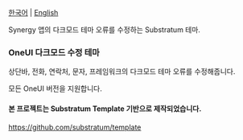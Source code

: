 [한국어](https://github.com/Inotia96/OneUI_Darkmode_Theme_Fix) | [English](https://github.com/Inotia96/OneUI_Darkmode_Theme_Fix/blob/main/README_en-US.md)

Synergy 앱의 다크모드 테마 오류를 수정하는 Substratum 테마.


### OneUI 다크모드 수정 테마

상단바, 전화, 연락처, 문자, 프레임워크의 다크모드 테마 오류를 수정해줍니다.

모든 OneUI 버전을 지원합니다.



#### 본 프로젝트는 Substratum Template 기반으로 제작되었습니다.

https://github.com/substratum/template
